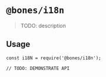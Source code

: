 # `@bones/i18n`

> TODO: description

## Usage

```
const i18N = require('@bones/i18n');

// TODO: DEMONSTRATE API
```
